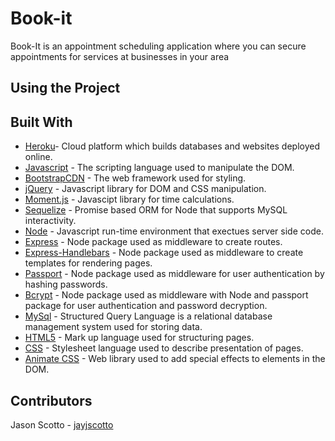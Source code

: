 # Book-it
Book-It is an appointment scheduling application where you can secure appointments for services at businesses in your area



## Using the Project



## Built With

* [Heroku](https://www.heroku.com/)- Cloud platform which builds databases and websites deployed online. 
* [Javascript](https://www.javascript.com/) - The scripting language used to manipulate the DOM. 
* [BootstrapCDN](https://getbootstrap.com/docs/4.1/getting-started/introduction/) - The web framework used for styling. 
* [jQuery](http://jquery.com/) - Javascript library for DOM and CSS manipulation.
* [Moment.js](https://momentjs.com/) - Javascipt library for time calculations.
* [Sequelize](http://docs.sequelizejs.com/) - Promise based ORM for Node that supports MySQL interactivity.
* [Node](https://nodejs.org/en) - Javascript run-time environment that exectues server side code.
* [Express](https://www.npmjs.com/package/express) - Node package used as middleware to create routes.
* [Express-Handlebars](https://www.npmjs.com/package/express-handlebars) - Node package used as middleware to create templates for rendering pages. 
* [Passport](https://www.npmjs.com/package/passport) - Node package used as middleware for user authentication by hashing passwords. 
* [Bcrypt](https://www.npmjs.com/package/bcrypt) - Node package used as middleware with Node and passport package for user authentication and password decryption. 
* [MySql](https://www.mysql.com/) - Structured Query Language is a relational database management system used for storing data.
* [HTML5](https://developer.mozilla.org/en-US/docs/Web/Guide/HTML/HTML5) - Mark up language used for structuring pages. 
* [CSS](https://developer.mozilla.org/en-US/docs/Web/CSS) - Stylesheet language used to describe presentation of pages. 
* [Animate CSS](https://daneden.github.io/animate.css/) - Web library used to add special effects to elements in the DOM. 

## Contributors
Jason Scotto - [jayjscotto](https://github.com/jayjscotto)